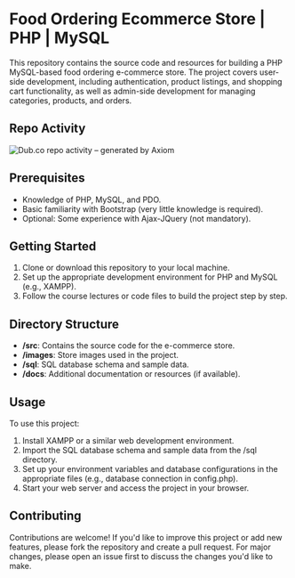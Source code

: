 # Food Ordering Ecommerce Store | PHP | MySQL

This repository contains the source code and resources for building a PHP MySQL-based food ordering e-commerce store. The project covers user-side development, including authentication, product listings, and shopping cart functionality, as well as admin-side development for managing categories, products, and orders.

## Repo Activity

![Dub.co repo activity – generated by Axiom](https://repobeats.axiom.co/api/embed/09a0405ed4ed97a254b31eb01a045648f9361805.svg "Repobeats analytics image")


## Prerequisites

- Knowledge of PHP, MySQL, and PDO.
- Basic familiarity with Bootstrap (very little knowledge is required).
- Optional: Some experience with Ajax-JQuery (not mandatory).

## Getting Started

1. Clone or download this repository to your local machine.
2. Set up the appropriate development environment for PHP and MySQL (e.g., XAMPP).
3. Follow the course lectures or code files to build the project step by step.

## Directory Structure

- **/src**: Contains the source code for the e-commerce store.
- **/images**: Store images used in the project.
- **/sql**: SQL database schema and sample data.
- **/docs**: Additional documentation or resources (if available).

## Usage

To use this project:

1. Install XAMPP or a similar web development environment.
2. Import the SQL database schema and sample data from the /sql directory.
3. Set up your environment variables and database configurations in the appropriate files (e.g., database connection in config.php).
4. Start your web server and access the project in your browser.

## Contributing

Contributions are welcome! If you'd like to improve this project or add new features, please fork the repository and create a pull request. For major changes, please open an issue first to discuss the changes you'd like to make.
